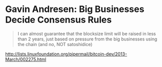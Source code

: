 # Gavin Andresen: Big Businesses Decide Consensus Rules

> I can almost guarantee that the blocksize limit will be raised in less than 2 years, just based on pressure from the big businesses using the chain (and no, NOT satoshidice)

http://lists.linuxfoundation.org/pipermail/bitcoin-dev/2013-March/002275.html
